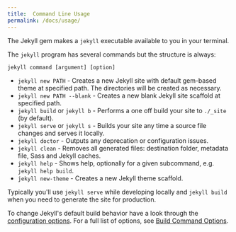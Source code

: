 ```yaml
---
title:  Command Line Usage
permalink: /docs/usage/
---
```


The Jekyll gem makes a `jekyll` executable available to you in your terminal.

The `jekyll` program has several commands but the structure is always:

```
jekyll command [argument] [option]
```

* `jekyll new PATH` - Creates a new Jekyll site with default gem-based theme at specified path. The directories will be created as necessary.
* `jekyll new PATH --blank` - Creates a new blank Jekyll site scaffold at specified path.
* `jekyll build` or `jekyll b` - Performs a one off build your site to `./_site` (by default).
* `jekyll serve` or `jekyll s` - Builds your site any time a source file changes and serves it locally.
* `jekyll doctor` - Outputs any deprecation or configuration issues.
* `jekyll clean` - Removes all generated files: destination folder, metadata file, Sass and Jekyll caches.
* `jekyll help` - Shows help, optionally for a given subcommand, e.g. `jekyll help build`.
* `jekyll new-theme` - Creates a new Jekyll theme scaffold.

Typically you'll use `jekyll serve` while developing locally and `jekyll build` when you need to generate the site for production.

To change Jekyll's default build behavior have a look through the [configuration options](/docs/configuration/).
For a full list of options, see [Build Command Options](https://jekyllrb.com/docs/configuration/options/#build-command-options).
